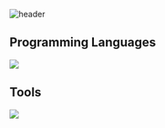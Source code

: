 ![header](https://capsule-render.vercel.app/api?type=transparent&fontColor=55cbcd&height=200&section=header&text=PROJECT%20SA&fontSize=50&desc=Smart%20APP&descAlignY=70&descSize=20)

## Programming Languages
<img src="https://img.shields.io/badge/Kotlin-7F52FF?style=flat-square&logo=Kotlin&logoColor=FFFFFF" />

## Tools
<img src="https://img.shields.io/badge/Android%20Studio-3DDC84?style=flat-square&logo=Android%20Studio&logoColor=FFFFFF" />
